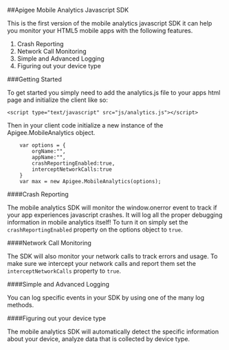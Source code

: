 ##Apigee Mobile Analytics Javascript SDK

This is the first version of the mobile analytics javascript SDK it can help you monitor your HTML5 mobile apps with the following features.

1. Crash Reporting
2. Network Call Monitoring
3. Simple and Advanced Logging
4. Figuring out your device type

###Getting Started

To get started you simply need to add the analytics.js file to your apps html page and initialize the client like so:

    <script type="text/javascript" src="js/analytics.js"></script>

Then in your client code initialize a new instance of the Apigee.MobileAnalytics object.

        var options = {
            orgName:"",
            appName:"",
            crashReportingEnabled:true,
            interceptNetworkCalls:true
        }
        var max = new Apigee.MobileAnalytics(options);


####Crash Reporting

The mobile analytics SDK will monitor the window.onerror event to track if your app experiences javascript crashes. It will log all the proper debugging information in mobile analytics itself! To turn it on simply set the ```crashReportingEnabled``` property on the options object to ```true```.

####Network Call Monitoring

The SDK will also monitor your network calls to track errors and usage. To make sure we intercept your network calls and report them set the ```interceptNetworkCalls``` property to ```true```.

####Simple and Advanced Logging

You can log specific events in your SDK by using one of the many log methods.

####Figuring out your device type

The mobile analytics SDK will automatically detect the specific information about your device, analyze data that is collected by device type.

